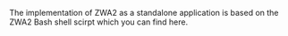 The implementation of ZWA2 as a standalone application is based on the ZWA2 Bash shell scirpt which you can find here.
